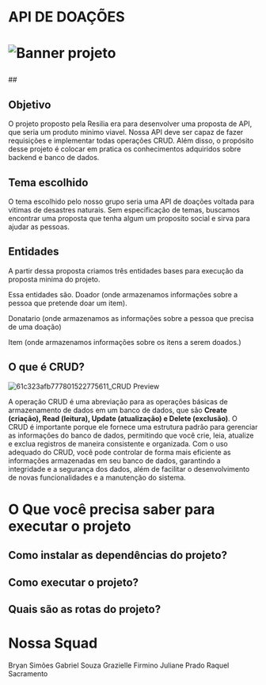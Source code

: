 # API DE DOAÇÕES 
<h1 align center> 

![Banner  projeto](https://user-images.githubusercontent.com/112557569/221071866-ed959409-b8ae-44b9-b112-a229ba1241a5.png)

</h1>
## <h2> Objetivo </h2> 
O projeto proposto pela Resilia era para desenvolver uma proposta de API, que seria um produto minimo viavel. Nossa API deve ser capaz de fazer requisições e implementar todas operações CRUD. 
Além disso, o propósito desse projeto é colocar em pratica os conhecimentos adquiridos sobre backend e banco de dados. 

## <h2> Tema escolhido</h2>
O tema escolhido pelo nosso grupo seria uma API de doações voltada  para vitimas de desastres naturais. Sem especificação de temas, buscamos encontrar uma proposta que tenha algum um proposito social e sirva para ajudar as pessoas. 

## <h2> Entidades  </h2> 
A partir dessa proposta criamos três entidades bases para execução da proposta minima do projeto. 

Essa entidades são. 
Doador (onde armazenamos informações sobre a pessoa que pretende doar um item). 

Donatario (onde armazenamos as informações sobre a pessoa que precisa de uma doação)

Item (onde armazenamos informações sobre os itens a serem doados.)

## <h2> O que é CRUD? </h2>

![61c323afb777801522775611_CRUD  Preview](https://user-images.githubusercontent.com/112557569/221070044-2976721c-5c2a-4e34-bc8a-db8787aa87cc.png)

A operação CRUD é uma abreviação para as operações básicas de armazenamento de dados em um banco de dados, que são <strong> Create (criação), Read (leitura), Update (atualização) e Delete (exclusão)</strong>. O CRUD é importante porque ele fornece uma estrutura padrão para gerenciar as informações do banco de dados, permitindo que você crie, leia, atualize e exclua registros de maneira consistente e organizada. Com o uso adequado do CRUD, você pode controlar de forma mais eficiente as informações armazenadas em seu banco de dados, garantindo a integridade e a segurança dos dados, além de facilitar o desenvolvimento de novas funcionalidades e a manutenção do sistema.


# <h1> O Que você precisa saber para executar o projeto </h1> 
<h2> Como instalar as dependências do projeto? </h2>

<h2> Como executar o projeto? </h2>

<h2> Quais são as rotas do projeto? <h2>

# Nossa Squad 

Bryan Simões 
Gabriel Souza 
Grazielle Firmino 
Juliane Prado 
Raquel Sacramento 

